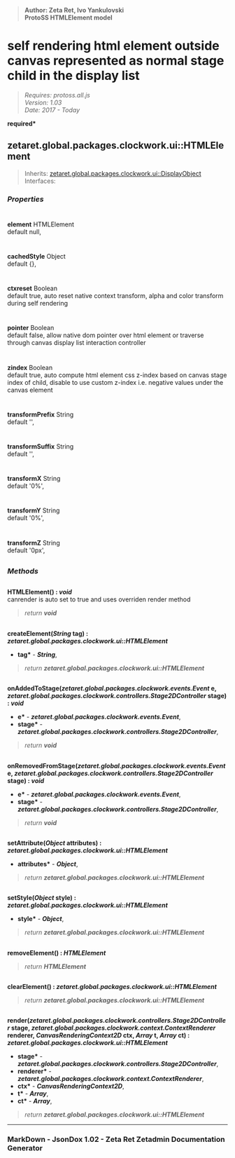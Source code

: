 > __Author: Zeta Ret, Ivo Yankulovski__  
> __ProtoSS HTMLElement model__  
# self rendering html element outside canvas represented as normal stage child in the display list  
> *Requires: protoss.all.js*  
> *Version: 1.03*  
> *Date: 2017 - Today*  

__required*__

## zetaret.global.packages.clockwork.ui::HTMLElement  
> Inherits: [zetaret.global.packages.clockwork.ui::DisplayObject](DisplayObject.md)  
> Interfaces:   

### *Properties*  

#
__element__ HTMLElement  
default null,   

#
__cachedStyle__ Object  
default {},   

#
__ctxreset__ Boolean  
default true, auto reset native context transform, alpha and color transform during self rendering  

#
__pointer__ Boolean  
default false, allow native dom pointer over html element or traverse through canvas display list interaction controller  

#
__zindex__ Boolean  
default true, auto compute html element css z-index based on canvas stage index of child, disable to use custom z-index i.e. negative values under the canvas element  

#
__transformPrefix__ String  
default '',   

#
__transformSuffix__ String  
default '',   

#
__transformX__ String  
default '0%',   

#
__transformY__ String  
default '0%',   

#
__transformZ__ String  
default '0px',   


##
### *Methods*  

##
__HTMLElement() : *void*__  
canrender is auto set to true and uses overriden render method  
> *return __void__*  

##
__createElement(*String* tag) : *zetaret.global.packages.clockwork.ui::HTMLElement*__  
  
- __tag*__ - __*String*__,   
> *return __zetaret.global.packages.clockwork.ui::HTMLElement__*  

##
__onAddedToStage(*zetaret.global.packages.clockwork.events.Event* e, *zetaret.global.packages.clockwork.controllers.Stage2DController* stage) : *void*__  
  
- __e*__ - __*zetaret.global.packages.clockwork.events.Event*__,   
- __stage*__ - __*zetaret.global.packages.clockwork.controllers.Stage2DController*__,   
> *return __void__*  

##
__onRemovedFromStage(*zetaret.global.packages.clockwork.events.Event* e, *zetaret.global.packages.clockwork.controllers.Stage2DController* stage) : *void*__  
  
- __e*__ - __*zetaret.global.packages.clockwork.events.Event*__,   
- __stage*__ - __*zetaret.global.packages.clockwork.controllers.Stage2DController*__,   
> *return __void__*  

##
__setAttribute(*Object* attributes) : *zetaret.global.packages.clockwork.ui::HTMLElement*__  
  
- __attributes*__ - __*Object*__,   
> *return __zetaret.global.packages.clockwork.ui::HTMLElement__*  

##
__setStyle(*Object* style) : *zetaret.global.packages.clockwork.ui::HTMLElement*__  
  
- __style*__ - __*Object*__,   
> *return __zetaret.global.packages.clockwork.ui::HTMLElement__*  

##
__removeElement() : *HTMLElement*__  
  
> *return __HTMLElement__*  

##
__clearElement() : *zetaret.global.packages.clockwork.ui::HTMLElement*__  
  
> *return __zetaret.global.packages.clockwork.ui::HTMLElement__*  

##
__render(*zetaret.global.packages.clockwork.controllers.Stage2DController* stage, *zetaret.global.packages.clockwork.context.ContextRenderer* renderer, *CanvasRenderingContext2D* ctx, *Array* t, *Array* ct) : *zetaret.global.packages.clockwork.ui::HTMLElement*__  
  
- __stage*__ - __*zetaret.global.packages.clockwork.controllers.Stage2DController*__,   
- __renderer*__ - __*zetaret.global.packages.clockwork.context.ContextRenderer*__,   
- __ctx*__ - __*CanvasRenderingContext2D*__,   
- __t*__ - __*Array*__,   
- __ct*__ - __*Array*__,   
> *return __zetaret.global.packages.clockwork.ui::HTMLElement__*  

---
### MarkDown - JsonDox 1.02 - Zeta Ret Zetadmin Documentation Generator
